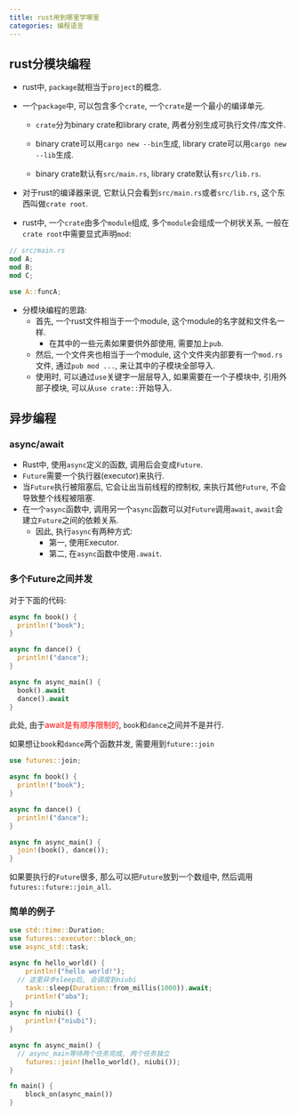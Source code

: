 ```yaml
---
title: rust用到哪里学哪里
categories: 编程语言
---
```




## rust分模块编程

* rust中, `package`就相当于`project`的概念.

* 一个`package`中, 可以包含多个`crate`, 一个`crate`是一个最小的编译单元.

  * `crate`分为binary crate和library crate, 两者分别生成可执行文件/库文件.

  * binary crate可以用`cargo new --bin`生成, library crate可以用`cargo new --lib`生成.

  * binary crate默认有`src/main.rs`, library crate默认有`src/lib.rs`.

* 对于rust的编译器来说, 它默认只会看到`src/main.rs`或者`src/lib.rs`, 这个东西叫做`crate root`.

* rust中, 一个`crate`由多个`module`组成, 多个`module`会组成一个树状关系, 一般在`crate root`中需要显式声明`mod`:

```rust
// src/main.rs
mod A;
mod B;
mod C;

use A::funcA;
```

* 分模块编程的思路:
  * 首先, 一个rust文件相当于一个module, 这个module的名字就和文件名一样.
    * 在其中的一些元素如果要供外部使用, 需要加上`pub`.
  * 然后, 一个文件夹也相当于一个module, 这个文件夹内部要有一个`mod.rs`文件, 通过`pub mod ...`, 来让其中的子模块全部导入.
  * 使用时, 可以通过`use`关键字一层层导入, 如果需要在一个子模块中, 引用外部子模块, 可以从`use crate::`开始导入.



## 异步编程



### async/await

* Rust中, 使用`async`定义的函数, 调用后会变成`Future`.
* `Future`需要一个执行器(executor)来执行.
* 当`Future`执行被阻塞后, 它会让出当前线程的控制权, 来执行其他`Future`, 不会导致整个线程被阻塞.
* 在一个`async`函数中, 调用另一个`async`函数可以对`Future`调用`await`, `await`会建立`Future`之间的依赖关系.
  * 因此, 执行`async`有两种方式:
    * 第一, 使用Executor.
    * 第二, 在`async`函数中使用`.await`.



### 多个Future之间并发

对于下面的代码:

```rust
async fn book() {
  println!("book");
}

async fn dance() {
  println!("dance");
}

async fn async_main() {
  book().await
  dance().await
}
```

此处, 由于<font color=red>await是有顺序限制的</font>, `book`和`dance`之间并不是并行.

如果想让`book`和`dance`两个函数并发, 需要用到`future::join`

```rust
use futures::join;

async fn book() {
  println!("book");
}

async fn dance() {
  println!("dance");
}

async fn async_main() {
  join!(book(), dance());
}
```

如果要执行的`Future`很多, 那么可以把`Future`放到一个数组中, 然后调用`futures::future::join_all`.

### 简单的例子

```rust
use std::time::Duration;
use futures::executor::block_on;
use async_std::task;

async fn hello_world() {
    println!("hello world!");
  // 这里异步sleep后, 会调度到niubi
    task::sleep(Duration::from_millis(1000)).await;
    println!("aba");
}
async fn niubi() {
    println!("niubi");
}

async fn async_main() {
  // async_main等待两个任务完成, 两个任务独立
    futures::join!(hello_world(), niubi());
}

fn main() {
    block_on(async_main())
}
```

